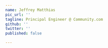 ```yaml
---
name: Jeffrey Matthias
pic_url: ''
tagline: Principal Engineer @ Community.com
github: ''
twitter: ''
published: false

---
```

